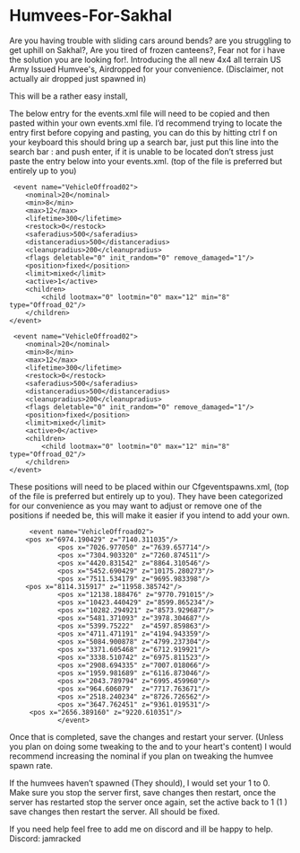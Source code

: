 # Humvees-For-Sakhal


Are you having trouble with sliding cars around bends? are you struggling to get uphill on Sakhal?, Are you tired of frozen canteens?,  Fear not for i have the solution you are looking for!. Introducing the all new 4x4 all terrain US Army Issued Humvee's, Airdropped for your convenience. (Disclaimer, not actually air dropped just spawned in) 

This will be a rather easy install, 

The below entry for the events.xml file will need to be copied and then pasted within your own events.xml file. I’d recommend trying to locate the entry first before copying and pasting, you can do this by hitting ctrl f on your keyboard this should bring up a search bar, just put this line into the search bar :<event name="VehicleOffroad02"> and push enter, if it is unable to be located don’t stress just paste the entry below into your events.xml.  (top of the file is preferred but entirely up to you)

     <event name="VehicleOffroad02">
        <nominal>20</nominal>
        <min>8</min>
        <max>12</max>
        <lifetime>300</lifetime>
        <restock>0</restock>
        <saferadius>500</saferadius>
        <distanceradius>500</distanceradius>
        <cleanupradius>200</cleanupradius>
        <flags deletable="0" init_random="0" remove_damaged="1"/>
        <position>fixed</position>
        <limit>mixed</limit>
        <active>1</active>
        <children>
            <child lootmax="0" lootmin="0" max="12" min="8" type="Offroad_02"/>
        </children>
    </event>

     <event name="VehicleOffroad02">
        <nominal>20</nominal>
        <min>8</min>
        <max>12</max>
        <lifetime>300</lifetime>
        <restock>0</restock>
        <saferadius>500</saferadius>
        <distanceradius>500</distanceradius>
        <cleanupradius>200</cleanupradius>
        <flags deletable="0" init_random="0" remove_damaged="1"/>
        <position>fixed</position>
        <limit>mixed</limit>
        <active>0</active>
        <children>
            <child lootmax="0" lootmin="0" max="12" min="8" type="Offroad_02"/>
        </children>
    </event>



These positions will need to be placed within our Cfgeventspawns.xml, (top of the file is preferred but entirely up to you). 
They have been categorized for our convenience as you may want to adjust or remove one of the positions if needed be, this will make it easier if you intend to add your own. 

	     <event name="VehicleOffroad02">
		<pos x="6974.190429" z="7140.311035"/>
                <pos x="7026.977050" z="7639.657714"/>
                <pos x="7304.903320" z="7260.874511"/>
                <pos x="4420.831542" z="8864.310546"/>
                <pos x="5452.690429" z="10175.280273"/>
                <pos x="7511.534179" z="9695.983398"/> 
		<pos x="8114.315917" z="11958.385742"/>
                <pos x="12138.188476" z="9770.791015"/>
                <pos x="10423.440429" z="8599.865234"/>
                <pos x="10282.294921" z="8573.929687"/>
                <pos x="5481.371093" z="3978.304687"/>
                <pos x="5399.75222"  z="4597.859863"/>
                <pos x="4711.471191" z="4194.943359"/>
                <pos x="5084.900878" z="4799.237304"/> 
                <pos x="3371.605468" z="6712.919921"/>  
                <pos x="3338.510742" z="6975.811523"/>
                <pos x="2908.694335" z="7007.018066"/>
                <pos x="1959.981689" z="6116.873046"/>
                <pos x="2043.789794" z="6995.459960"/>
                <pos x="964.606079"  z="7717.763671"/>
                <pos x="2518.240234" z="8726.726562"/>
                <pos x="3647.762451" z="9361.019531"/>
		 <pos x="2656.389160" z="9220.610351"/>
	        	</event>         



Once that is completed, save the changes and restart your server. (Unless you plan on doing some tweaking to the <min> and <max> to your heart's content) I would recommend increasing the nominal if you plan on tweaking the humvee spawn rate. 

If the humvees haven’t spawned (They should), I would set your <active>1</active> to <active>0</active>. Make sure you stop the server first, save changes then restart, once the server has restarted stop the server once again, set the active back to 1 (<active>1</active> ) save changes then restart the server. All should be fixed. 




If you need help feel free to add me on discord and ill be happy to help. Discord: jamracked
